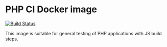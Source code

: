 # PHP CI Docker image
[![Build Status](https://travis-ci.org/HRcc/php-ci.svg?branch=master)](https://travis-ci.org/HRcc/php-ci)

This image is suitable for general testing of PHP applications with JS build steps.
